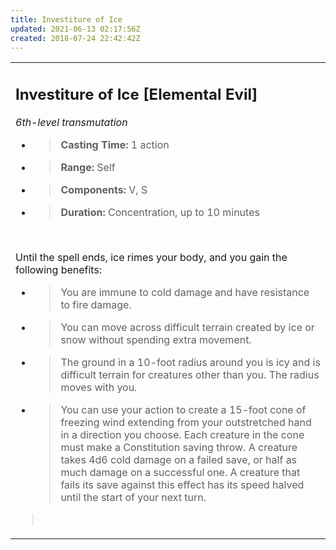 ```yaml
---
title: Investiture of Ice
updated: 2021-06-13 02:17:56Z
created: 2018-07-24 22:42:42Z
---
```


<table><tbody><tr class="odd"><td><h2 id="investiture-of-ice-elemental-evil"><strong>Investiture of Ice</strong> [Elemental Evil]</h2><p><em>6th-level transmutation</em></p><ul><li><blockquote><p><strong>Casting Time:</strong> 1 action</p></blockquote></li><li><blockquote><p><strong>Range:</strong> Self</p></blockquote></li><li><blockquote><p><strong>Components:</strong> V, S</p></blockquote></li><li><blockquote><p><strong>Duration:</strong> Concentration, up to 10 minutes</p></blockquote></li></ul><p> </p><p>Until the spell ends, ice rimes your body, and you gain the following benefits:</p><ul><li><blockquote><p>You are immune to cold damage and have resistance to fire damage.</p></blockquote></li><li><blockquote><p>You can move across difficult terrain created by ice or snow without spending extra movement.</p></blockquote></li><li><blockquote><p>The ground in a 10-foot radius around you is icy and is difficult terrain for creatures other than you. The radius moves with you.</p></blockquote></li><li><blockquote><p>You can use your action to create a 15-foot cone of freezing wind extending from your outstretched hand in a direction you choose. Each creature in the cone must make a Constitution saving throw. A creature takes 4d6 cold damage on a failed save, or half as much damage on a successful one. A creature that fails its save against this effect has its speed halved until the start of your next turn.</p></blockquote></li></ul><blockquote><p> </p></blockquote></td></tr></tbody></table>